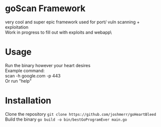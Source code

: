 # goScan Framework
very cool and super epic framework used for port/ vuln scanning + exploitation\
Work in progress to fill out with exploits and webapp\
# Usage
Run the binary however your heart desires\
Example command:\
scan -h google.com -p 443\
Or run "help"
# Installation
Clone the repository `git clone https://github.com/joshmerr/goHeartBleed` \
Build the binary `go build -o bin/bestGoProgramEver main.go`
